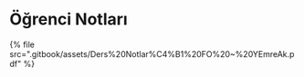 # Öğrenci Notları

<!--Index-->

{% file src=".gitbook/assets/Ders%20Notlar%C4%B1%20FO%20~%20YEmreAk.pdf" %}

<!--Index-->
